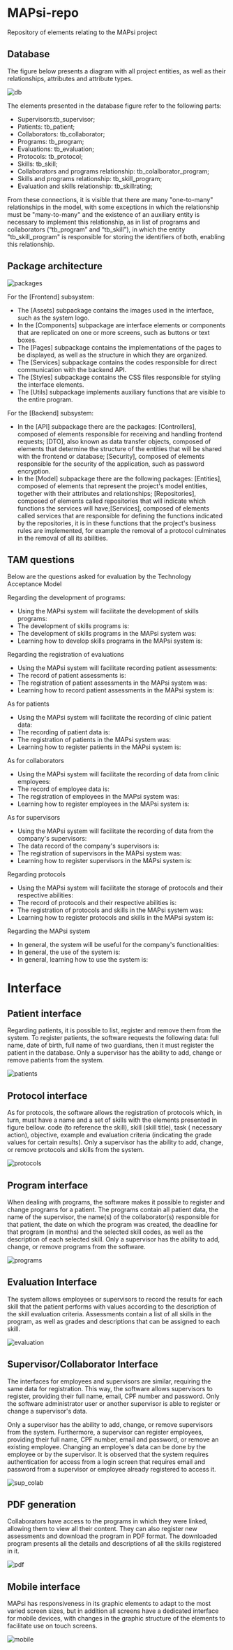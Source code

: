 # MAPsi-repo

Repository of elements relating to the MAPsi project

## Database

The figure below presents a diagram with all project entities, as well as their relationships, attributes and attribute types.

![db](assets/db_model.png)

The elements presented in the database figure refer to the following parts:

- Supervisors:tb_supervisor;
- Patients: tb_patient;
- Collaborators: tb_collaborator;
- Programs: tb_program;
- Evaluations: tb_evaluation;
- Protocols: tb_protocol;
- Skills: tb_skill;
- Collaborators and programs relationship: tb_colalborator_program;
- Skills and programs relationship: tb_skill_program;
- Evaluation and skills relationship: tb_skillrating;

From these connections, it is visible that there are many "one-to-many" relationships in the model, with some exceptions in which the relationship must be "many-to-many" and the existence of an auxiliary entity is necessary to implement this relationship, as in list of programs and collaborators (“tb_program” and “tb_skill”), in which the entity "tb_skill_program" is responsible for storing the identifiers of both, enabling this relationship.

## Package architecture

![packages](assets/package.png)

For the [Frontend] subsystem:

- The [Assets] subpackage contains the images used in the interface, such as the system logo.
- In the [Components] subpackage are interface elements or components that are replicated on one or more screens, such as buttons or text boxes.
- The [Pages] subpackage contains the implementations of the pages to be displayed, as well as the structure in which they are organized.
- The [Services] subpackage contains the codes responsible for direct communication with the backend API.
- The [Styles] subpackage contains the CSS files responsible for styling the interface elements.
- The [Utils] subpackage implements auxiliary functions that are visible to the entire program.

For the [Backend] subsystem:

- In the [API] subpackage there are the packages: [Controllers], composed of elements responsible for receiving and handling frontend requests; [DTO], also known as data transfer objects, composed of elements that determine the structure of the entities that will be shared with the frontend or database; [Security], composed of elements responsible for the security of the application, such as password encryption.
- In the [Model] subpackage there are the following packages: [Entities], composed of elements that represent the project's model entities, together with their attributes and relationships; [Repositories], composed of elements called repositories that will indicate which functions the services will have;[Services], composed of elements called services that are responsible for defining the functions indicated by the repositories, it is in these functions that the project's business rules are implemented, for example the removal of a protocol culminates in the removal of all its abilities.

## TAM questions

Below are the questions asked for evaluation by the Technology Acceptance Model

Regarding the development of programs:

- Using the MAPsi system will facilitate the development of skills programs:
- The development of skills programs is:
- The development of skills programs in the MAPsi system was:
- Learning how to develop skills programs in the MAPsi system is:

Regarding the registration of evaluations

- Using the MAPsi system will facilitate recording patient assessments:
- The record of patient assessments is:
- The registration of patient assessments in the MAPsi system was:
- Learning how to record patient assessments in the MAPsi system is:

As for patients

- Using the MAPsi system will facilitate the recording of clinic patient data:
- The recording of patient data is:
- The registration of patients in the MAPsi system was:
- Learning how to register patients in the MAPsi system is:

As for collaborators

- Using the MAPsi system will facilitate the recording of data from clinic employees:
- The record of employee data is:
- The registration of employees in the MAPsi system was:
- Learning how to register employees in the MAPsi system is:

As for supervisors

- Using the MAPsi system will facilitate the recording of data from the company's supervisors:
- The data record of the company's supervisors is:
- The registration of supervisors in the MAPsi system was:
- Learning how to register supervisors in the MAPsi system is:

Regarding protocols

- Using the MAPsi system will facilitate the storage of protocols and their respective abilities:
- The record of protocols and their respective abilities is:
- The registration of protocols and skills in the MAPsi system was:
- Learning how to register protocols and skills in the MAPsi system is:

Regarding the MAPsi system

- In general, the system will be useful for the company's functionalities:
- In general, the use of the system is:
- In general, learning how to use the system is:

# Interface

## Patient interface

Regarding patients, it is possible to list, register and remove them from the system. To register patients, the software requests the following data: full name, date of birth, full name of two guardians, then it must register the patient in the database. Only a supervisor has the ability to add, change or remove patients from the system.

![patients](assets/patients.png)

## Protocol interface

As for protocols, the software allows the registration of protocols which, in turn, must have a name and a set of skills with the elements presented in figure bellow. code (to reference the skill), skill (skill title), task ( necessary action), objective, example and evaluation criteria (indicating the grade values ​​for certain results). Only a supervisor has the ability to add, change, or remove protocols and skills from the system.

![protocols](assets/protocols.png)

## Program interface

When dealing with programs, the software makes it possible to register and change programs for a patient. The programs contain all patient data, the name of the supervisor, the name(s) of the collaborator(s) responsible for that patient, the date on which the program was created, the deadline for that program (in months) and the selected skill codes, as well as the description of each selected skill. Only a supervisor has the ability to add, change, or remove programs from the software.

![programs](assets/programs.png)

## Evaluation Interface

The system allows employees or supervisors to record the results for each skill that the patient performs with values ​​according to the description of the skill evaluation criteria. Assessments contain a list of all skills in the program, as well as grades and descriptions that can be assigned to each skill.

![evaluation](assets/evaluations.png)

## Supervisor/Collaborator Interface

The interfaces for employees and supervisors are similar, requiring the same data for registration. This way, the software allows supervisors to register, providing their full name, email, CPF number and password. Only the software administrator user or another supervisor is able to register or change a supervisor's data.

Only a supervisor has the ability to add, change, or remove supervisors from the system. Furthermore, a supervisor can register employees, providing their full name, CPF number, email and password, or remove an existing employee. Changing an employee's data can be done by the employee or by the supervisor. It is observed that the system requires authentication for access from a login screen that requires email and password from a supervisor or employee already registered to access it.

![sup_colab](assets/sup_colab.png)

## PDF generation

Collaborators have access to the programs in which they were linked, allowing them to view all their content. They can also register new assessments and download the program in PDF format. The downloaded program presents all the details and descriptions of all the skills registered in it.

![pdf](assets/pdf.png)

## Mobile interface

MAPsi has responsiveness in its graphic elements to adapt to the most varied screen sizes, but in addition all screens have a dedicated interface for mobile devices, with changes in the graphic structure of the elements to facilitate use on touch screens.

![mobile](assets/mobile.png)
